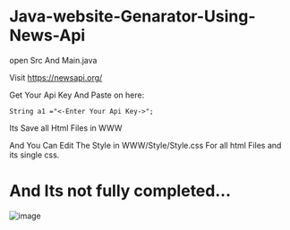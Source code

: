# Java-website-Genarator-Using-News-Api

open Src And Main.java

Visit https://newsapi.org/

Get Your Api Key And Paste on here:

```String a1 ="<-Enter Your Api Key->";```

Its Save all Html Files in WWW

And You Can Edit The Style in WWW/Style/Style.css For all html Files and its single css.

# And Its not fully completed...
![image](https://github.com/Raghavan2005/Java-website-Genarator-Using-News-Api/assets/78393373/1998831f-de62-4f8c-80e7-99792d754b7d)

